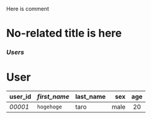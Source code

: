 Here is comment

# No-related title is here

### *Users*

# User

user_id | *first_name* | __last_name__ | sex | age | 
---------| ----------- |:-------- | ----: |:---:|
 _00001_ | `hogehoge` | taro | male | 20 |

